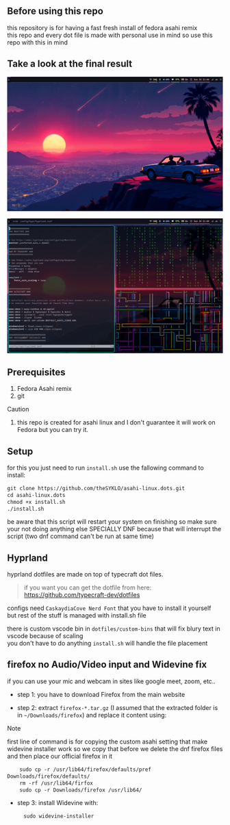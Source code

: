 ## Before using this repo
this repository is for having a fast fresh install of fedora asahi remix <br/>
this repo and every dot file is made with personal use in mind so use this repo with this in mind

## Take a look at the final result
![how it's look without any apps open](./Screenshots/empty.png?raw=true)

![after opening some apps](./Screenshots/appsOpen.png?raw=true)

## Prerequisites
1. Fedora Asahi remix
2. git

> [!CAUTION]
> 1. this repo is created for asahi linux and I don't guarantee it will work on Fedora but you can try it.

## Setup
for this you just need to run `install.sh` use the fallowing command to install: <br/>

	git clone https://github.com/theSYKLO/asahi-linux.dots.git
  	cd asahi-linux.dots
	chmod +x install.sh
	./install.sh
 
be aware that this script will restart your system on finishing so make sure your not doing anything else SPECIALLY DNF
because that will interrupt the script (two dnf command can't be run at same time) <br/>

## Hyprland
hyprland dotfiles are made on top of typecraft dot files. <br/>
>if you want you can get the dotfile from here:<br/>
>https://github.com/typecraft-dev/dotfiles

configs need `CaskaydiaCove Nerd Font` that you have to install it yourself <br/>
but rest of the stuff is managed with install.sh file <br/>

there is custom vscode bin in `dotfiles/custom-bins` that will fix blury text in vscode because of scaling <br/>
you don't have to do anything `install.sh` will handle the file placement

## firefox no Audio/Video input and Widevine fix
if you can use your mic and webcam in sites like google meet, zoom, etc.. <br/>

+ step 1: you have to download Firefox from the main website <br/>

+ step 2: extract `firefox-*.tar.gz` (I assumed that the extracted folder is in `~/Downloads/firefox`) and replace it content using: <br/>
> [!NOTE]
>first line of command is for copying the custom asahi setting that make widevine installer work so we copy that before we delete the dnf firefox files and then place our official firefox in it

		sudo cp -r /usr/lib64/firefox/defaults/pref Downloads/firefox/defaults/
		rm -rf /usr/lib64/firfox
		sudo cp -r Downloads/firefox /usr/lib64/


+ step 3: install Widevine with:

		sudo widevine-installer

